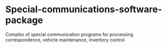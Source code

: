 # Special-communications-software-package
Complex of special communication programs for processing correspondence, vehicle maintenance, inventory control
